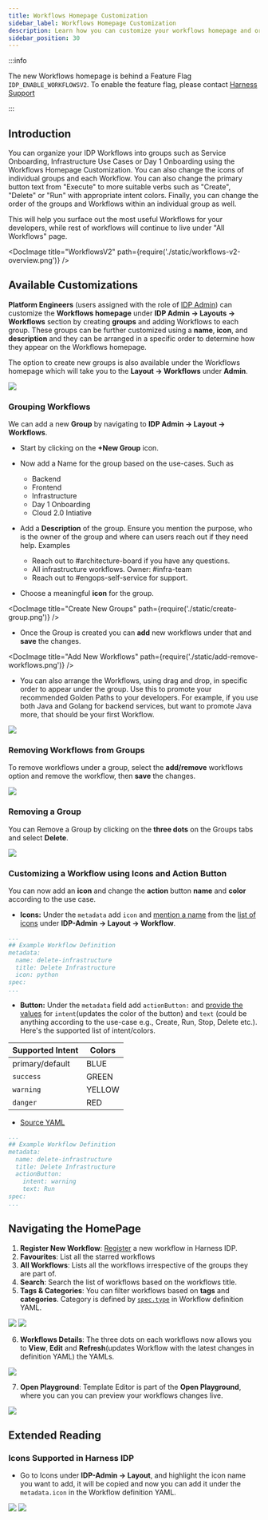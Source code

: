 ```yaml
---
title: Workflows Homepage Customization
sidebar_label: Workflows Homepage Customization
description: Learn how you can customize your workflows homepage and organize workflows under groups
sidebar_position: 30
---
```


:::info

The new Workflows homepage is behind a Feature Flag `IDP_ENABLE_WORKFLOWSV2`. To enable the feature flag, please contact [Harness Support](mailto:support@harness.io)

:::

## Introduction

You can organize your IDP Workflows into groups such as Service Onboarding, Infrastructure Use Cases or Day 1 Onboarding using the Workflows Homepage Customization. You can also change the icons of individual groups and each Workflow. You can also change the primary button text from "Execute" to more suitable verbs such as "Create", "Delete" or "Run" with appropriate intent colors. Finally, you can change the order of the groups and Workflows within an individual group as well.

This will help you surface out the most useful Workflows for your developers, while rest of workflows will continue to live under "All Workflows" page.

<DocImage title="WorkflowsV2" path={require('./static/workflows-v2-overview.png')} />

## Available Customizations

**Platform Engineers** (users assigned with the role of [IDP Admin](https://developer.harness.io/docs/internal-developer-portal/rbac/resources-roles#1-idp-admin)) can customize the **Workflows homepage** under **IDP Admin -> Layouts -> Workflows** section by creating **groups** and adding Workflows to each group. These groups can be further customized using a **name**, **icon**, and **description** and they can be arranged in a specific order to determine how they appear on the Workflows homepage.

The option to create new groups is also available under the Workflows homepage which will take you to the **Layout -> Workflows** under **Admin**. 

![](./static/new-group-workflows-page.png)

### Grouping Workflows

We can add a new **Group** by navigating to **IDP Admin -> Layout -> Workflows**.

- Start by clicking on the **+New Group** icon. 
- Now add a Name for the group based on the use-cases. Such as
  - Backend
  - Frontend
  - Infrastructure
  - Day 1 Onboarding
  - Cloud 2.0 Intiative

- Add a **Description** of the group. Ensure you mention the purpose, who is the owner of the group and where can users reach out if they need help. Examples
  - Reach out to #architecture-board if you have any questions.
  - All infrastructure workflows. Owner: #infra-team
  - Reach out to #engops-self-service for support.

- Choose a meaningful **icon** for the group.

<DocImage title="Create New Groups" path={require('./static/create-group.png')} />

- Once the Group is created you can **add** new workflows under that and **save** the changes. 

<DocImage title="Add New Workflows" path={require('./static/add-remove-workflows.png')} />

- You can also arrange the Workflows, using drag and drop, in specific order to appear under the group. Use this to promote your recommended Golden Paths to your developers. For example, if you use both Java and Golang for backend services, but want to promote Java more, that should be your first Workflow.

![](./static/drag-and-drop.png)

### Removing Workflows from Groups

To remove workflows under a group, select the **add/remove** workflows option and remove the workflow, then **save** the changes. 

![](./static/remove-workflows.png)

### Removing a Group

You can Remove a Group by clicking on the **three dots** on the Groups tabs and select **Delete**. 

![](./static/delete-workflows.png)

### Customizing a Workflow using Icons and Action Button

You can now add an **icon** and change the **action** button **name** and **color** according to the use case. 

- **Icons:** Under the `metadata` add `icon` and [mention a name](https://github.com/harness-community/idp-samples/blob/678537d76978267dcf1b137c17634b0e381afab3/icons-actions-buttons.yaml#L7) from the [list of icons](/docs/internal-developer-portal/layout-and-appearance/workflows-page-customization#icons-supported-in-harness-idp) under **IDP-Admin -> Layout -> Workflow**. 

```YAML {6}
...
## Example Workflow Definition
metadata:
  name: delete-infrastructure
  title: Delete Infrastructure
  icon: python
spec:
...
```

- **Button:** Under the `metadata` field add `actionButton:` and [provide the values](https://github.com/harness-community/idp-samples/blob/678537d76978267dcf1b137c17634b0e381afab3/icons-actions-buttons.yaml#L8-L10) for `intent`(updates the color of the button) and `text` (could be anything according to the use-case e.g., Create, Run, Stop, Delete etc.). Here's the supported list of intent/colors.

| Supported Intent | Colors |
|------------------|--------|
| primary/default  | BLUE   |
| `success`        | GREEN  |
| `warning`        | YELLOW |
| `danger`         | RED    |

- [Source YAML](https://github.com/harness-community/idp-samples/blob/main/icons-actions-buttons.yaml)

```YAML {6-8}
...
## Example Workflow Definition
metadata:
  name: delete-infrastructure
  title: Delete Infrastructure
  actionButton:
    intent: warning
    text: Run
spec:
...
```

## Navigating the HomePage

1. **Register New Workflow**: [Register](https://developer.harness.io/docs/internal-developer-portal/get-started/workflow-quickstart#register-template-in-idp) a new workflow in Harness IDP.
2. **Favourites**: List all the starred workflows
3. **All Workflows**: Lists all the workflows irrespective of the groups they are part of.
4. **Search**: Search the list of workflows based on the workflows title. 
5. **Tags & Categories**: You can filter workflows based on **tags** and **categories**. Category is defined by [`spec.type`](https://github.com/harness-community/idp-samples/blob/678537d76978267dcf1b137c17634b0e381afab3/icons-actions-buttons.yaml#L13) in Workflow definition YAML. 

![](./static/navigating-new-workflows-page.png)
![](./static/tags-categories.png)

6. **Workflows Details**: The three dots on each workflows now allows you to **View**, **Edit** and **Refresh**(updates Workflow with the latest changes in definition YAML) the YAMLs.  

![](./static/workflows-three-dots.png)

7. **Open Playground**: Template Editor is part of the **Open Playground**, where you can you can preview your workflows changes live. 

![](./static/open-playground.png)


## Extended Reading

### Icons Supported in Harness IDP

- Go to Icons under **IDP-Admin -> Layout**, and highlight the icon name you want to add, it will be copied and now you can add it under the `metadata.icon` in the Workflow definition YAML. 

![](./static/layout-icons.png)
![](./static/icons.png)


